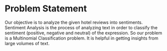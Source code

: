 # Problem Statement
Our objective is to analyze the given hotel reviews into sentiments. Sentiment Analysis is the process of analyzing text in order to classify the sentiment (positive, negative and neutral) of the expression. So our problem is a Multinomial Classification problem. It is helpful in getting insights from large volumes of text.
